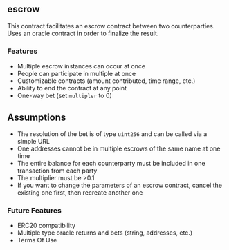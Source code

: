 ## escrow

This contract facilitates an escrow contract between two counterparties. Uses an oracle contract in order to finalize
the result.

### Features
- Multiple escrow instances can occur at once
- People can participate in multiple at once
- Customizable contracts (amount contributed, time range, etc.)
- Ability to end the contract at any point
- One-way bet (set `multipler` to 0)

## Assumptions
- The resolution of the bet is of type `uint256` and can be called via a simple URL
- One addresses cannot be in multiple escrows of the same name at one time
- The entire balance for each counterparty must be included in one transaction from each party
- The multiplier must be >0.1
- If you want to change the parameters of an escrow contract, cancel the existing one first, then recreate another one

### Future Features
- ERC20 compatibility
- Multiple type oracle returns and bets (string, addresses, etc.)
- Terms Of Use
